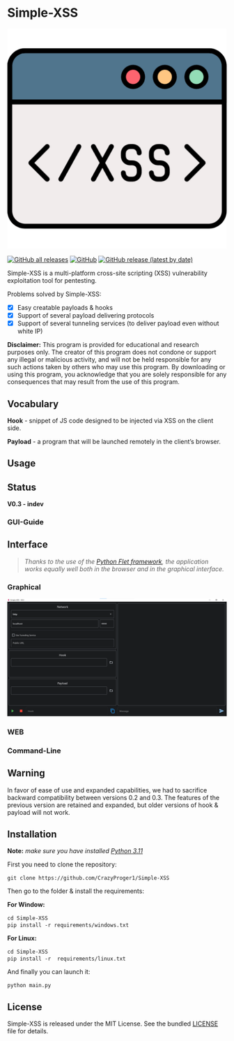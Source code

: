 # Simple-XSS

<p align="center">
  <img src="resources/images/logo.png"  alt="Simple-XSS logo"/>
</p>

<a href="https://github.com/CrazyProger1/Simple-XSS/releases/download/V0.2/Simple-XSS-Windows-x64.zip"><img alt="GitHub all releases" src="https://img.shields.io/github/downloads/CrazyProger1/Simple-XSS/total"></a>
<a href="https://github.com/CrazyProger1/Simple-XSS/blob/master/LICENSE"><img alt="GitHub" src="https://img.shields.io/github/license/CrazyProger1/Simple-XSS"></a>
<a href="https://github.com/CrazyProger1/Simple-XSS/releases/latest"><img alt="GitHub release (latest by date)" src="https://img.shields.io/github/v/release/CrazyProger1/Simple-XSS"></a>

Simple-XSS is a multi-platform cross-site scripting (XSS) vulnerability exploitation tool for pentesting.

Problems solved by Simple-XSS:

- [x] Easy creatable payloads & hooks
- [x] Support of several payload delivering protocols
- [x] Support of several tunneling services (to deliver payload even without white IP)

**Disclaimer:** This program is provided for educational and research purposes only.
The creator of this program does not condone or support any illegal or malicious activity,
and will not be held responsible for any such actions taken by others who may use this program.
By downloading or using this program, you acknowledge that you are solely responsible for any consequences
that may result from the use of this program.

## Vocabulary

**Hook** - snippet of JS code designed to be injected via XSS on the client side.

**Payload** - a program that will be launched remotely in the client’s browser.

## Usage

## Status

**V0.3 - indev**

### GUI-Guide

## Interface

> _Thanks to the use of the [Python Flet framework](https://flet.dev/), the application works equally well both in the
browser and in the graphical interface._

### Graphical

![img.png](resources/images/v0.3.png)

### WEB

### Command-Line

## Warning

In favor of ease of use and expanded capabilities, we had to sacrifice backward compatibility between versions 0.2 and
0.3. The features of the previous version are retained and expanded, but older versions of hook & payload will not work.

## Installation

**Note:** _make sure you have installed [Python 3.11](https://www.python.org/downloads/release/python-3115/)_

First you need to clone the repository:

```commandline
git clone https://github.com/CrazyProger1/Simple-XSS
```

Then go to the folder & install the requirements:

**For Window:**

```commandline
cd Simple-XSS
pip install -r requirements/windows.txt
```

**For Linux:**

```commandline
cd Simple-XSS
pip install -r  requirements/linux.txt
```

And finally you can launch it:

```commandline
python main.py
```

## License

Simple-XSS is released under the MIT License. See the bundled [LICENSE](LICENSE) file for details.
